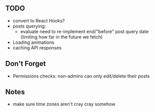 ## TODO

-   convert to React Hooks?
-   posts querying:
    -   evaluate need to re-implement end/"before" post query date (limiting how far in the future we fetch)
-   Loading animations
-   caching API responses

## Don't Forget
-   Permissions checks: non-admins can only edit/delete their posts

## Notes
- make sure time zones aren't cray cray somehow